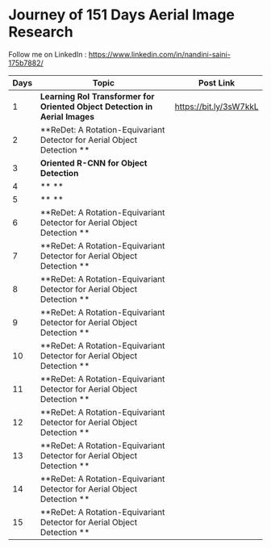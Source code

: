 # Journey of 151 Days Aerial Image Research


Follow me on LinkedIn : https://www.linkedin.com/in/nandini-saini-175b7882/


| Days | Topic                                        | Post Link              |
| ---- | -------------------------------------------- | ---------------------- |
| 1    | **Learning RoI Transformer for Oriented Object Detection in Aerial Images** | https://bit.ly/3sW7kkL |
| 2   | **ReDet: A Rotation-Equivariant Detector for Aerial Object Detection ** |  |
| 3  | **Oriented R-CNN for Object Detection** |  |
| 4   | ** ** |  |
| 5   | ** ** |  |
| 6   | **ReDet: A Rotation-Equivariant Detector for Aerial Object Detection ** |  |
| 7   | **ReDet: A Rotation-Equivariant Detector for Aerial Object Detection ** |  |
| 8   | **ReDet: A Rotation-Equivariant Detector for Aerial Object Detection ** |  |
| 9   | **ReDet: A Rotation-Equivariant Detector for Aerial Object Detection ** |  |
| 10   | **ReDet: A Rotation-Equivariant Detector for Aerial Object Detection ** |  |
| 11   | **ReDet: A Rotation-Equivariant Detector for Aerial Object Detection ** |  |
| 12   | **ReDet: A Rotation-Equivariant Detector for Aerial Object Detection ** |  |
| 13   | **ReDet: A Rotation-Equivariant Detector for Aerial Object Detection ** |  |
| 14   | **ReDet: A Rotation-Equivariant Detector for Aerial Object Detection ** |  |
| 15  | **ReDet: A Rotation-Equivariant Detector for Aerial Object Detection ** |  |
